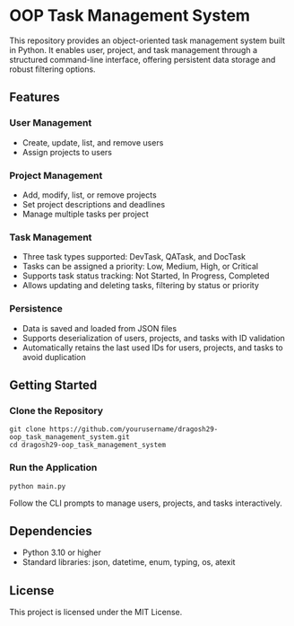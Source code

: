 # OOP Task Management System

This repository provides an object-oriented task management system built in Python. It enables user, project, and task management through a structured command-line interface, offering persistent data storage and robust filtering options.

## Features

### User Management
- Create, update, list, and remove users
- Assign projects to users

### Project Management
- Add, modify, list, or remove projects
- Set project descriptions and deadlines
- Manage multiple tasks per project

### Task Management
- Three task types supported: DevTask, QATask, and DocTask
- Tasks can be assigned a priority: Low, Medium, High, or Critical
- Supports task status tracking: Not Started, In Progress, Completed
- Allows updating and deleting tasks, filtering by status or priority

### Persistence
- Data is saved and loaded from JSON files
- Supports deserialization of users, projects, and tasks with ID validation
- Automatically retains the last used IDs for users, projects, and tasks to avoid duplication

## Getting Started

### Clone the Repository

```
git clone https://github.com/yourusername/dragosh29-oop_task_management_system.git
cd dragosh29-oop_task_management_system
```

### Run the Application

```
python main.py
```

Follow the CLI prompts to manage users, projects, and tasks interactively.

## Dependencies

- Python 3.10 or higher
- Standard libraries: json, datetime, enum, typing, os, atexit

## License

This project is licensed under the MIT License.
